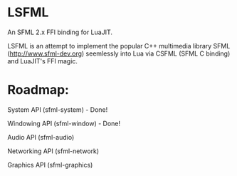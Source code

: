 LSFML
=====

An SFML 2.x FFI binding for LuaJIT.

LSFML is an attempt to implement the popular C++ multimedia library SFML (http://www.sfml-dev.org) seemlessly into Lua via CSFML (SFML C binding) and LuaJIT's FFI magic.

Roadmap:
===
System API (sfml-system) - Done!

Windowing API (sfml-window) - Done!

Audio API (sfml-audio)

Networking API (sfml-network)

Graphics API (sfml-graphics)
